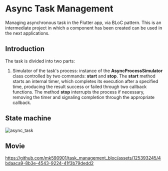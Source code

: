 # Async Task Management

Managing asynchronous task in the Flutter app, via BLoC pattern. This is an intermediate project in which a component has been created can be used in the next applications.

## Introduction

The task is divided into two parts:
1) Simulator of the task's process: instance of the __AsyncProcessSimulator__ class controlled by two commands: __start__ and __stop__. The __start__ method starts an internal timer, which completes its execution after a specified time, producing the result success or failed through two callback functions. The method __stop__ interrupts the process if necessary, removing the timer and signaling completion through the appropriate callback.

## State machine 

![async_task](https://github.com/mk590901/task_management_bloc/assets/125393245/f301926f-4bb8-491e-a053-9d601ae87dc6)

## Movie

https://github.com/mk590901/task_management_bloc/assets/125393245/4bdaaca9-8b3e-4543-9224-41f3b79dedd2


